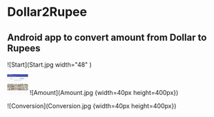 # Dollar2Rupee

## Android app to convert amount from Dollar to Rupees

![Start](Start.jpg width="48" )

<img src="Amount.jpg"  height="48" width="48" >
![Amount](Amount.jpg {width=40px height=400px})



![Conversion](Conversion.jpg {width=40px height=400px}) 

